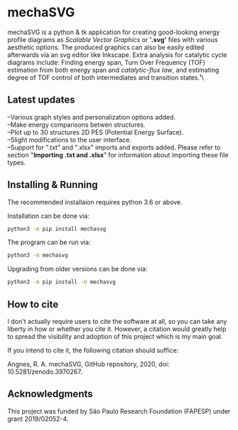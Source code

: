 # mechaSVG

mechaSVG is a python & tk application for creating good-looking energy profile diagrams as *Scalable Vector Graphics* or **'.svg'** files with various aesthetic options. The produced graphics can also be easily edited afterwards via an svg editor like Inkscape. Extra analysis for catalytic cycle diagrams include: Finding energy span, Turn Over Frequency (TOF) estimation from both energy span and *catalytic-flux law*, and estimating degree of TOF control of both intermediates and transition states.¹\

## Latest updates
–Various graph styles and personalization options added.\
–Make energy comparisons betwen structures.\
–Plot up to 30 structures 2D PES (Potential Energy Surface).\
–Slight modifications to the user interface.\
–Support for ".txt" and ".xlsx" imports and exports added. Please refer to section "**Importing .txt and .xlsx**" for information about importing these file types.

## Installing & Running

The recommended installaion requires python 3.6 or above.

Installation can be done via:
```bash
python3 -m pip install mechasvg
```
The program can be run via:
```bash
python3 -m mechasvg
```
Upgrading from older versions can be done via:
```bash
python3 -m pip install -U mechasvg
```

## How to cite

I don't actually require users to cite the software at all, so you can take any liberty in how or whether you cite it. However, a citation would greatly help to spread the visibility and adoption of this project which is my main goal.

If you intend to cite it, the following citation should suffice:

Angnes, R. A. mechaSVG, GitHub repository, 2020, doi: 10.5281/zenodo.3970267.

## Acknowledgments

This project was funded by São Paulo Research Foundation (FAPESP) under grant 2019/02052-4.

